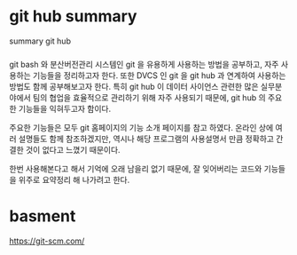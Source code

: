 # git hub summary
summary git hub 

### 
git bash 와 분산버전관리 시스템인 git 을 유용하게 사용하는 방법을 공부하고, 자주 사용하는 기능들을 정리하고자 한다. 또한 DVCS 인 git 을 git hub 과 연계하여 사용하는 방법도 함께 공부해보고자 한다. 특히 git hub 이 데이터 사이언스 관련한 많은 실무분야에서 팀의 협업을 효율적으로 관리하기 위해 자주 사용되기 때문에, git hub 의 주요한 기능들을 익혀두고자 함이다.

주요한 기능들은 모두 git 홈페이지의 기능 소개 페이지를 참고 하였다. 온라인 상에 여러 설명들도 함께 참조하겠지만, 역시나 해당 프로그램의 사용설명서 만큼 정확하고 간결한 것이 없다고 느꼈기 때문이다.

한번 사용해본다고 해서 기억에 오래 남을리 없기 때문에, 잘 잊어버리는 코드와 기능들을 위주로 요약정리 해 나가려고 한다.

# basment
https://git-scm.com/

